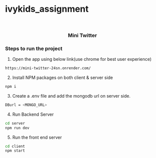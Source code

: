 # ivykids_assignment
<br />
<div align="center">
  <h3 align="center">Mini Twitter</h3>
</div>

### Steps to run the project

1. Open the app using below link(use chrome for best user experience)

```sh
https://mini-twitter-24sn.onrender.com/
```

2. Install NPM packages on both client & server side

```sh
npm i
```

3. Create a .env file and add the mongodb url on server side.

```sh
DBurl = <MONGO_URL>
```

4. Run Backend Server

```sh
cd server
npm run dev
```

5. Run the front end server

```sh
cd client
npm start
```
